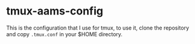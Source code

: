 # tmux-aams-config
This is the configuration that I use for tmux, to use it, clone the repository and copy `.tmux.conf` in your $HOME directory.
